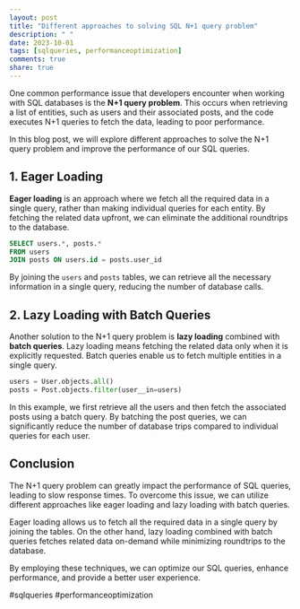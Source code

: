 ```yaml
---
layout: post
title: "Different approaches to solving SQL N+1 query problem"
description: " "
date: 2023-10-01
tags: [sqlqueries, performanceoptimization]
comments: true
share: true
---
```


One common performance issue that developers encounter when working with SQL databases is the **N+1 query problem**. This occurs when retrieving a list of entities, such as users and their associated posts, and the code executes N+1 queries to fetch the data, leading to poor performance.

In this blog post, we will explore different approaches to solve the N+1 query problem and improve the performance of our SQL queries.

## 1. Eager Loading

**Eager loading** is an approach where we fetch all the required data in a single query, rather than making individual queries for each entity. By fetching the related data upfront, we can eliminate the additional roundtrips to the database.

```sql
SELECT users.*, posts.*
FROM users
JOIN posts ON users.id = posts.user_id
```

By joining the `users` and `posts` tables, we can retrieve all the necessary information in a single query, reducing the number of database calls.

## 2. Lazy Loading with Batch Queries

Another solution to the N+1 query problem is **lazy loading** combined with **batch queries**. Lazy loading means fetching the related data only when it is explicitly requested. Batch queries enable us to fetch multiple entities in a single query.

```python
users = User.objects.all()
posts = Post.objects.filter(user__in=users)
```

In this example, we first retrieve all the users and then fetch the associated posts using a batch query. By batching the post queries, we can significantly reduce the number of database trips compared to individual queries for each user.

## Conclusion

The N+1 query problem can greatly impact the performance of SQL queries, leading to slow response times. To overcome this issue, we can utilize different approaches like eager loading and lazy loading with batch queries.

Eager loading allows us to fetch all the required data in a single query by joining the tables. On the other hand, lazy loading combined with batch queries fetches related data on-demand while minimizing roundtrips to the database.

By employing these techniques, we can optimize our SQL queries, enhance performance, and provide a better user experience.

#sqlqueries #performanceoptimization